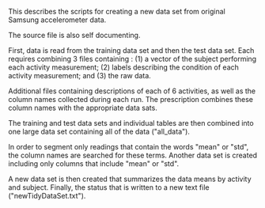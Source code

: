 This describes the scripts for creating a new data set from original Samsung accelerometer data.

The source file is also self documenting.

First, data is read from the training data set and then the test data set. Each requires combining 3 files containing : (1) a vector of the subject performing each activity measurement; (2) labels describing the condition of each activity measurement; and (3) the raw data.

Additional files containing descriptions of each of 6 activities, as well as the column names collected during each run. The prescription combines these column names with the appropriate data sats.

The training and test data sets and individual tables are then combined into one large data set containing all of the data ("all_data").

In order to segment only readings that contain the words "mean" or "std", the column names are searched for these terms. Another data set is created including only columns that include "mean" or "std".

A new data set is then created that summarizes the data means by activity and subject. Finally, the status that is written to a new text file ("newTidyDataSet.txt").

